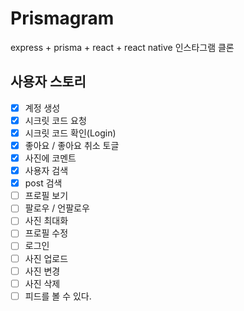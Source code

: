 # Prismagram

express + prisma + react + react native 인스타그램 클론

## 사용자 스토리

- [x] 계정 생성
- [x] 시크릿 코드 요청
- [x] 시크릿 코드 확인(Login)
- [x] 좋아요 / 좋아요 취소 토글
- [x] 사진에 코멘트
- [x] 사용자 검색
- [x] post 검색
- [ ] 프로필 보기
- [ ] 팔로우 / 언팔로우
- [ ] 사진 최대화
- [ ] 프로필 수정
- [ ] 로그인
- [ ] 사진 업로드
- [ ] 사진 변경
- [ ] 사진 삭제
- [ ] 피드를 볼 수 있다.
